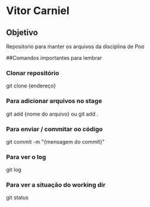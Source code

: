# Vitor Carniel

## Objetivo
Repositorio para manter os arquivos da disciplina de Poo

##Comandos importantes para lembrar

### Clonar repositório
git clone {endereço}

### Para adicionar arquivos no stage
git add {nome do arquivo}
ou 
git add .

### Para enviar / commitar oo código 
git commit -m "{mensagem do commit}"

### Para ver o log
git log

### Para ver a situação do working dir
git status 